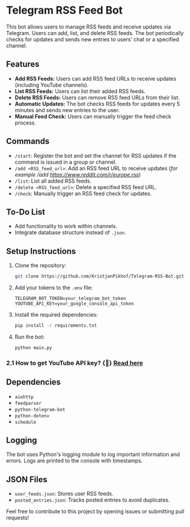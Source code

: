 # Telegram RSS Feed Bot

This bot allows users to manage RSS feeds and receive updates via Telegram. Users can add, list, and delete RSS feeds. The bot periodically checks for updates and sends new entries to users' chat or a specified channel.

## Features

- **Add RSS Feeds:** Users can add RSS feed URLs to receive updates (including YouTube channels).
- **List RSS Feeds:** Users can list their added RSS feeds.
- **Delete RSS Feeds:** Users can remove RSS feed URLs from their list.
- **Automatic Updates:** The bot checks RSS feeds for updates every 5 minutes and sends new entries to the user.
- **Manual Feed Check:** Users can manually trigger the feed check process.

## Commands

- `/start`: Register the bot and set the channel for RSS updates if the command is issued in a group or channel.
- `/add <RSS_feed_url>`: Add an RSS feed URL to receive updates (_for example /add https://www.reddit.com/r/europe.rss_)
- `/list`: List all added RSS feeds.
- `/delete <RSS_feed_url>`: Delete a specified RSS feed URL.
- `/check`: Manually trigger an RSS feed check for updates.

## To-Do List

- Add functionality to work within channels.
- Integrate database structure instead of `.json`.

## Setup Instructions

1. Clone the repository:

    ```bash
    git clone https://github.com/KristjanPikhof/Telegram-RSS-Bot.git
    ```

2. Add your tokens to the `.env` file:

    ```
    TELEGRAM_BOT_TOKEN=your_telegram_bot_token
    YOUTUBE_API_KEY=your_google_console_api_token
    ```

3. Install the required dependencies:

    ```bash
    pip install -r requirements.txt
    ```

4. Run the bot:

    ```bash
    python main.py
    ```

### 2.1 How to get YouTube API key? {🔑} [Read here](https://developers.google.com/youtube/v3/getting-started)

## Dependencies

- `aiohttp`
- `feedparser`
- `python-telegram-bot`
- `python-dotenv`
- `schedule`

## Logging

The bot uses Python's logging module to log important information and errors. Logs are printed to the console with timestamps.

## JSON Files

- `user_feeds.json`: Stores user RSS feeds.
- `posted_entries.json`: Tracks posted entries to avoid duplicates.

Feel free to contribute to this project by opening issues or submitting pull requests!
